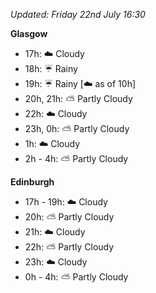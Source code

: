 *Updated: Friday 22nd July 16:30*

**Glasgow**

* 17h: :cloud: Cloudy
* 18h: :umbrella: Rainy
* 19h: :umbrella: Rainy [:cloud: as of 10h]
* 20h, 21h: :partly_sunny: Partly Cloudy
* 22h: :cloud: Cloudy
* 23h, 0h: :partly_sunny: Partly Cloudy
* 1h: :cloud: Cloudy
* 2h - 4h: :partly_sunny: Partly Cloudy

**Edinburgh**

* 17h - 19h: :cloud: Cloudy
* 20h: :partly_sunny: Partly Cloudy
* 21h: :cloud: Cloudy
* 22h: :partly_sunny: Partly Cloudy
* 23h: :cloud: Cloudy
* 0h - 4h: :partly_sunny: Partly Cloudy
